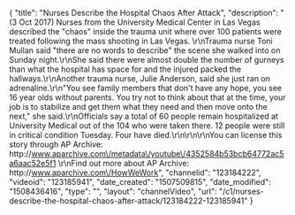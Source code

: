 {
    "title": "Nurses Describe the Hospital Chaos After Attack",
    "description": "(3 Oct 2017) Nurses from the University Medical Center in Las Vegas described the \"chaos\" inside the trauma unit where over 100 patients were treated following the mass shooting in Las Vegas.  \r\nTrauma nurse Toni Mullan said \"there are no words to describe\" the scene she walked into on Sunday night.\r\nShe said there were almost double the number of gurneys than what the hospital has space for and the injured packed the hallways.\r\nAnother trauma nurse, Julie Anderson, said she just ran on adrenaline.\r\n\"You see family members that don't have any hope, you see 16 year olds without parents. You try not to think about that at the time, your job is to stabilize and get them what they need and then move onto the next,\" she said.\r\nOfficials say a total of 60 people remain hospitalized at University Medical out of the 104 who were taken there. 12 people were still in critical condition Tuesday. Four have died.\r\n\r\n\r\nYou can license this story through AP Archive: http:\/\/www.aparchive.com\/metadata\/youtube\/4352584b53bcb64772ac5a6aac52e5f1 \r\nFind out more about AP Archive: http:\/\/www.aparchive.com\/HowWeWork",
    "channelid": "123184222",
    "videoid": "123185941",
    "date_created": "1507509815",
    "date_modified": "1508436416",
    "type": "",
    "layout": "channelVideo",
    "url": "\/c1\/nurses-describe-the-hospital-chaos-after-attack\/123184222-123185941"
}